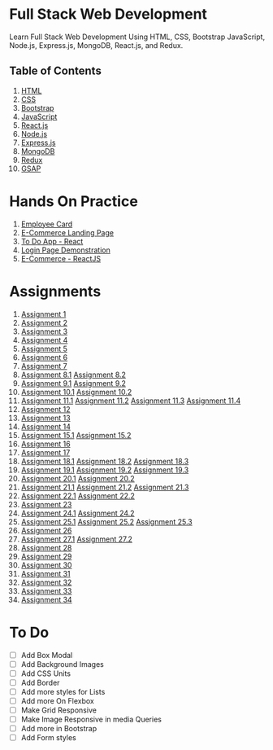 # Full Stack Web Development
Learn Full Stack Web Development Using HTML, CSS, Bootstrap JavaScript, Node.js, Express.js, MongoDB, React.js, and Redux.

## Table of Contents
1. [HTML](01-HTML/README.md)
2. [CSS](02-CSS/README.md)
3. [Bootstrap](03-Bootstrap/README.md)
4. [JavaScript](04-JavaScript/README.md)
5. [React.js](05-React/README.md)
6. [Node.js](#nodejs)
7. [Express.js](#expressjs)
8. [MongoDB](#mongodb)
9. [Redux](#redux) 
10. [GSAP](GSAP/README.md)

 
# Hands On Practice
1. [Employee Card](https://vigneshvaranasi.github.io/FSWD/Hands-On-Practice/01-Employee%20Card/)
2. [E-Commerce Landing Page](https://vigneshvaranasi.github.io/FSWD/Hands-On-Practice/02-E-Commerce/)
3. [To Do App - React](https://to-do-app-hands-on.netlify.app/)
4. [Login Page Demonstration](#)
5. [E-Commerce - ReactJS](https://ecommerce-application-react.netlify.app/)

# Assignments
1. [Assignment 1](https://vigneshvaranasi.github.io/FSWD/Assignments/01-Session/01-Assignment)
2. [Assignment 2](https://vigneshvaranasi.github.io/FSWD/Assignments/01-Session/02-Assignment)
3. [Assignment 3](https://vigneshvaranasi.github.io/FSWD/Assignments/01-Session/03-Assignment)
4. [Assignment 4](https://vigneshvaranasi.github.io/FSWD/Assignments/02-Session/04-1-Assignment)
5. [Assignment 5](https://vigneshvaranasi.github.io/FSWD/Assignments/02-Session/05-1-Assignment)
6. [Assignment 6](https://vigneshvaranasi.github.io/FSWD/Assignments/02-Session/06-Assignment)
7. [Assignment 7](https://vigneshvaranasi.github.io/FSWD/Assignments/03-Session/07-Assignment)
8. [Assignment 8.1](https://vigneshvaranasi.github.io/FSWD/Assignments/03-Session/08-1-Assignment)
[Assignment 8.2](https://vigneshvaranasi.github.io/FSWD/Assignments/03-Session/08-2-Assignment)
9. [Assignment 9.1](https://vigneshvaranasi.github.io/FSWD/Assignments/03-Session/09-1-Assignment)
[Assignment 9.2](https://vigneshvaranasi.github.io/FSWD/Assignments/03-Session/09-2-Assignment)
10. [Assignment 10.1](https://vigneshvaranasi.github.io/FSWD/Assignments/04-Session/10-1-Assignment)
[Assignment 10.2](https://vigneshvaranasi.github.io/FSWD/Assignments/04-Session/10-2-Assignment)
11. [Assignment 11.1](https://vigneshvaranasi.github.io/FSWD/Assignments/04-Session/11-1-Assignment)
[Assignment 11.2](https://vigneshvaranasi.github.io/FSWD/Assignments/04-Session/11-2-Assignment)
[Assignment 11.3](https://vigneshvaranasi.github.io/FSWD/Assignments/04-Session/11-3-Assignment)
[Assignment 11.4](https://vigneshvaranasi.github.io/FSWD/Assignments/04-Session/11-4-Assignment)
12. [Assignment 12](https://vigneshvaranasi.github.io/FSWD/Assignments/05-Session/12-Assignment)
13. [Assignment 13](https://vigneshvaranasi.github.io/FSWD/Assignments/05-Session/13-Assignment)
14. [Assignment 14](https://vigneshvaranasi.github.io/FSWD/Assignments/05-Session/14-Assignment)
15. [Assignment 15.1](https://vigneshvaranasi.github.io/FSWD/Assignments/05-Session/15-1-Assignment)
[Assignment 15.2](https://vigneshvaranasi.github.io/FSWD/Assignments/05-Session/15-2-Assignment)
16. [Assignment 16](https://vigneshvaranasi.github.io/FSWD/Assignments/05-Session/16-Assignment)
17. [Assignment 17](https://vigneshvaranasi.github.io/FSWD/Assignments/05-Session/17-Assignment)
18. [Assignment 18.1](https://vigneshvaranasi.github.io/FSWD/Assignments/06-Session/18-Assignments/18-1-Assignment)
[Assignment 18.2](https://vigneshvaranasi.github.io/FSWD/Assignments/06-Session/18-Assignments/18-2-Assignment)
[Assignment 18.3](https://vigneshvaranasi.github.io/FSWD/Assignments/06-Session/18-Assignments/18-3-Assignment)
19. [Assignment 19.1](https://vigneshvaranasi.github.io/FSWD/Assignments/06-Session/19-Assignments/19-1-Assignment)
[Assignment 19.2](https://vigneshvaranasi.github.io/FSWD/Assignments/06-Session/19-Assignments/19-2-Assignment)
[Assignment 19.3](https://vigneshvaranasi.github.io/FSWD/Assignments/06-Session/19-Assignments/19-3-Assignment)
20. [Assignment 20.1](https://vigneshvaranasi.github.io/FSWD/Assignments/06-Session/20-Assignments/20-1-Assignment)
[Assignment 20.2](https://vigneshvaranasi.github.io/FSWD/Assignments/06-Session/20-Assignments/20-2-Assignment)
21. [Assignment 21.1](https://vigneshvaranasi.github.io/FSWD/Assignments/06-Session/21-Assignments/21-1-Assignment)
[Assignment 21.2](https://vigneshvaranasi.github.io/FSWD/Assignments/06-Session/21-Assignments/21-2-Assignment)
[Assignment 21.3](https://vigneshvaranasi.github.io/FSWD/Assignments/06-Session/21-Assignments/21-3-Assignment)
22. [Assignment 22.1](https://vigneshvaranasi.github.io/FSWD/Assignments/07-Session/22-1-Assignment)
[Assignment 22.2](https://vigneshvaranasi.github.io/FSWD/Assignments/07-Session/22-2-Assignment)
23. [Assignment 23](https://vigneshvaranasi.github.io/FSWD/Assignments/07-Session/23-Assignment)
24. [Assignment 24.1](https://vigneshvaranasi.github.io/FSWD/Assignments/07-Session/24-1-Assignment)
[Assignment 24.2](https://vigneshvaranasi.github.io/FSWD/Assignments/07-Session/24-2-Assignment)
25. [Assignment 25.1](https://vigneshvaranasi.github.io/FSWD/Assignments/08-Session/25-1-Assignment)
[Assignment 25.2](https://vigneshvaranasi.github.io/FSWD/Assignments/08-Session/25-2-Assignment)
[Assignment 25.3](https://vigneshvaranasi.github.io/FSWD/Assignments/08-Session/25-3-Assignment)
26. [Assignment 26](https://assignment-26.netlify.app/)
27. [Assignment 27.1](https://assignment-27-1.netlify.app/)
[Assignment 27.2](https://assignment-27-2.netlify.app/)
28. [Assignment 28](https://assignment-28.netlify.app/)
29. [Assignment 29](https://assignment-29.netlify.app/)
30. [Assignment 30](https://assignment-30.netlify.app/)
31. [Assignment 31](https://31-assignment.netlify.app/)
32. [Assignment 32](https://assignment-32.netlify.app/)
33. [Assignment 33](https://assignment-33.netlify.app/)
34. [Assignment 34](https://vigneshvaranasi.github.io/FSWD/Assignments/15-Session/34-assignment/34-Assignment)
# To Do
- [ ] Add Box Modal
- [ ] Add Background Images
- [ ] Add CSS Units
- [ ] Add Border
- [ ] Add more styles for Lists
- [ ] Add more On Flexbox
- [ ] Make Grid Responsive
- [ ] Make Image Responsive in media Queries
- [ ] Add more in Bootstrap
- [ ] Add Form styles 